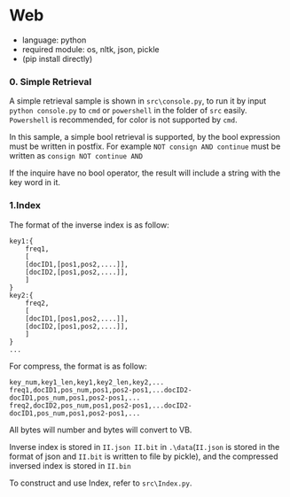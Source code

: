 # Web
- language: python
- required module: os, nltk, json, pickle
- (pip install directly) 

### 0. Simple Retrieval

A simple retrieval sample is shown in ``src\console.py``, to run it by input ``python console.py``  to ``cmd`` or ``powershell`` in the folder of ``src`` easily.  ``Powershell`` is recommended, for  color is not supported by ``cmd``.

In this sample, a simple bool retrieval is  supported, by the bool expression must be written in postfix. For example ``NOT consign AND continue`` must be written as ``consign NOT continue AND``  

If the inquire have no bool operator, the result will include a string with the key word in it.

### 1.Index

The format of the inverse index is as follow:

```
key1:{
	freq1,
	[
	[docID1,[pos1,pos2,....]],
	[docID2,[pos1,pos2,....]],
	]
}
key2:{
	freq2,
	[
	[docID1,[pos1,pos2,....]],
	[docID2,[pos1,pos2,....]],
	]
}
...
```

For compress, the format is as follow:

```
key_num,key1_len,key1,key2_len,key2,...
freq1,docID1,pos_num,pos1,pos2-pos1,...docID2-docID1,pos_num,pos1,pos2-pos1,...
freq2,docID2,pos_num,pos1,pos2-pos1,...docID2-docID1,pos_num,pos1,pos2-pos1,...
```

All bytes will number and bytes will convert to VB.

Inverse index is stored in ``II.json II.bit`` in ``.\data``(``II.json`` is stored in the format of json and ``II.bit`` is written to file by pickle), and the compressed inversed index is stored in ``II.bin``

To construct and use Index, refer to ``src\Index.py``.

